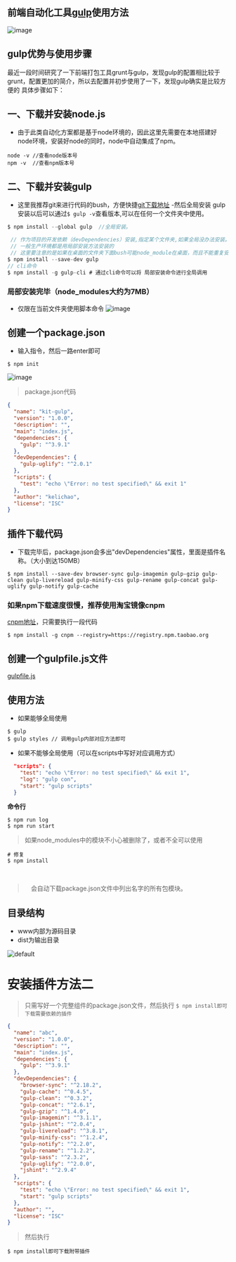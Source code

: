## 前端自动化工具[gulp](http://www.gulpjs.com.cn/)使用方法
![image](https://cloud.githubusercontent.com/assets/18028533/20460560/bef82c04-af21-11e6-9827-b891425d7f8c.png)

## gulp优势与使用步骤
最近一段时间研究了一下前端打包工具grunt与gulp，发现gulp的配置相比较于grunt，配置更加的简介，所以去配置并初步使用了一下，发现gulp确实是比较方便的
具体步骤如下：
## 一、下载并安装node.js
- 由于此类自动化方案都是基于node环境的，因此这里先需要在本地搭建好node环境，安装好node的同时，node中自动集成了npm。
```
node -v //查看node版本号
npm -v  //查看npm版本号
```
## 二、下载并安装gulp
- 这里我推荐git来进行代码的bush，方便快捷[git下载地址](https://git-scm.com/downloads)
-然后全局安装 gulp安装以后可以通过`$ gulp -v`查看版本,可以在任何一个文件夹中使用。
```c
$ npm install --global gulp  //全局安装。

 // 作为项目的开发依赖（devDependencies）安装,指定某个文件夹,如果全局没办法安装。
 // 一般生产环境都是用局部安装方法安装的
 // 这里要注意的是如果在桌面的文件夹下面bush可能node_module在桌面，而且不能重复安装
$ npm install --save-dev gulp 
// cli命令
$ npm install -g gulp-cli # 通过cli命令可以将 局部安装命令进行全局调用
```

### 局部安装完毕（node_modules大约为7MB）
- 仅限在当前文件夹使用脚本命令
![image](https://cloud.githubusercontent.com/assets/18028533/20479491/60b49f44-b019-11e6-8dd1-072a57b94ecf.png)

## 创建一个package.json
- 输入指令，然后一路enter即可
```git
$ npm init
```
![image](https://cloud.githubusercontent.com/assets/18028533/22916249/4eede298-f2b8-11e6-9b99-80912c18aa32.png)

> package.json代码

```json
{
  "name": "kit-gulp",
  "version": "1.0.0",
  "description": "",
  "main": "index.js",
  "dependencies": {
    "gulp": "^3.9.1"
  },
  "devDependencies": {
    "gulp-uglify": "^2.0.1"
  },
  "scripts": {
    "test": "echo \"Error: no test specified\" && exit 1"
  },
  "author": "kelichao",
  "license": "ISC"
}

```
## 插件下载代码 
- 下载完毕后，package.json会多出"devDependencies"属性，里面是插件名称。（大小到达150MB）
```
$ npm install --save-dev browser-sync gulp-imagemin gulp-gzip gulp-clean gulp-livereload gulp-minify-css gulp-rename gulp-concat gulp-uglify gulp-notify gulp-cache

```
### 如果npm下载速度很慢，推荐使用淘宝镜像cnpm
[cnpm地址](https://npm.taobao.org/)，只需要执行一段代码
```
$ npm install -g cnpm --registry=https://registry.npm.taobao.org
```
## 创建一个gulpfile.js文件
[gulpfile.js](https://github.com/Kelichao/gulp/blob/master/gulpfile.js)

## 使用方法
- 如果能够全局使用
```
$ gulp
$ gulp styles // 调用gulp内部对应方法即可
```

- 如果不能够全局使用（可以在scripts中写好对应调用方式）
```json
  "scripts": {
    "test": "echo \"Error: no test specified\" && exit 1",
    "log": "gulp con",
    "start": "gulp scripts"
  }
```
**命令行**
```
$ npm run log
$ npm run start
```

> 如果node_modules中的模块不小心被删除了，或者不全可以使用
    
    # 修复
    $ npm install
    
    
>　会自动下载package.json文件中列出名字的所有包模块。

## 目录结构
- www内部为源码目录
- dist为输出目录

![default](https://cloud.githubusercontent.com/assets/18028533/23010926/0133cb60-f459-11e6-84eb-e12b5dae7790.png)

# 安装插件方法二
> 只需写好一个完整组件的package.json文件，然后执行 `$ npm install即可下载需要依赖的插件`

```json
{
  "name": "abc",
  "version": "1.0.0",
  "description": "",
  "main": "index.js",
  "dependencies": {
    "gulp": "^3.9.1"
  },
  "devDependencies": {
    "browser-sync": "^2.18.2",
    "gulp-cache": "^0.4.5",
    "gulp-clean": "^0.3.2",
    "gulp-concat": "^2.6.1",
    "gulp-gzip": "^1.4.0",
    "gulp-imagemin": "^3.1.1",
    "gulp-jshint": "^2.0.4",
    "gulp-livereload": "^3.8.1",
    "gulp-minify-css": "^1.2.4",
    "gulp-notify": "^2.2.0",
    "gulp-rename": "^1.2.2",
    "gulp-sass": "^2.3.2",
    "gulp-uglify": "^2.0.0",
    "jshint": "^2.9.4"
  },
  "scripts": {
    "test": "echo \"Error: no test specified\" && exit 1",
    "start": "gulp scripts"
  },
  "author": "",
  "license": "ISC"
}

```


>  然后执行 

`$ npm install即可下载附带插件`
